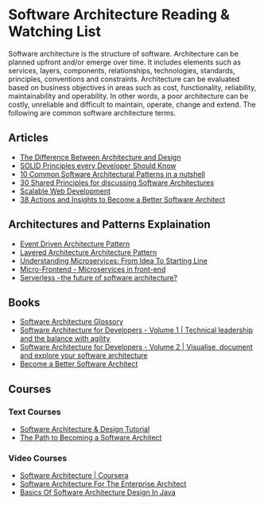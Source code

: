 # Software Architecture Reading & Watching List

Software architecture is the structure of software. Architecture can be planned upfront and/or emerge over time. It includes elements such as services, layers, components, relationships, technologies, standards, principles, conventions and constraints. Architecture can be evaluated based on business objectives in areas such as cost, functionality, reliability, maintainability and operability. In other words, a poor architecture can be costly, unreliable and difficult to maintain, operate, change and extend. The following are common software architecture terms.


## Articles

- [The Difference Between Architecture and Design](https://codeburst.io/software-architecture-the-difference-between-architecture-and-design-7936abdd5830?source=bookmarks)
- [SOLID Principles every Developer Should Know](https://blog.bitsrc.io/solid-principles-every-developer-should-know-b3bfa96bb688?source=bookmarks)
- [10 Common Software Architectural Patterns in a nutshell](https://towardsdatascience.com/10-common-software-architectural-patterns-in-a-nutshell-a0b47a1e9013?source=bookmarks)
- [30 Shared Principles for discussing Software Architectures](https://hackernoon.com/first-do-no-harm-30-principles-that-helped-me-avoid-fly-by-architecture-reviews-e8952ac632a?source=bookmarks)
- [Scalable Web Development](https://towardsdatascience.com/scalable-web-development-d57a46a7f349)
- [38 Actions and Insights to Become a Better Software Architect](https://blog.kai-niklas.de/posts/7-38-actions-and-insights-to-become-a-better-software-architect)


## Architectures and Patterns Explaination

- [Event Driven Architecture Pattern](https://towardsdatascience.com/event-driven-architecture-pattern-b54fc50276cd)
- [Layered Architecture Architecture Pattern](https://towardsdatascience.com/software-architecture-patterns-98043af8028)
- [Understanding Microservices: From Idea To Starting Line](https://medium.com/free-code-camp/microservices-from-idea-to-starting-line-ae5317a6ff02)
- [Micro-Frontend - Microservices in front-end](https://medium.com/@PepsRyuu/micro-frontends-341defa8d1d4)
- [Serverless - the future of software architecture?](https://read.acloud.guru/serverless-the-future-of-software-architecture-d4473ffed864)


## Books

- [Software Architecture Glossory](https://leanpub.com/isaqbglossary/read)
- [Software Architecture for Developers - Volume 1 | Technical leadership and the balance with agility](https://leanpub.com/software-architecture-for-developers)
- [Software Architecture for Developers - Volume 2 | Visualise, document and explore your software architecture](https://leanpub.com/visualising-software-architecture)
- [Become a Better Software Architect 
](https://bettersoftwarearchitect.com/)


## Courses

### Text Courses
- [Software Architecture & Design Tutorial](https://www.tutorialspoint.com/software_architecture_design/key_principles.htm)
- [The Path to Becoming a Software Architect](https://medium.com/@nvashanin/the-path-to-becoming-a-software-architect-de53f1cb310a)

### Video Courses
- [Software Architecture | Coursera](https://www.coursera.org/learn/software-architecture)
- [Software Architecture For The Enterprise Architect](https://www.udemy.com/software-architecture-for-the-enterprise-architect)
- [Basics Of Software Architecture Design In Java](https://www.udemy.com/basics-of-software-architecture-design-in-java/)
